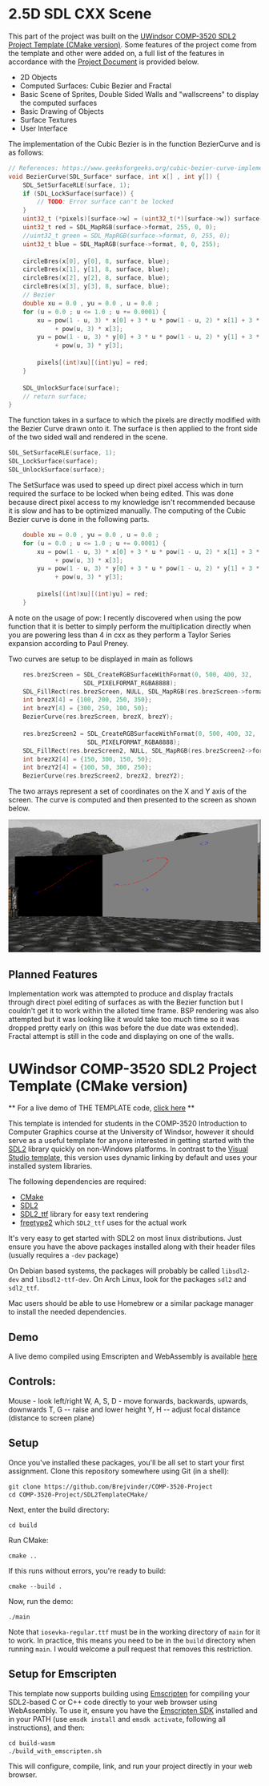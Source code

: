 2.5D SDL CXX Scene
===
This part of the project was built on the [UWindsor COMP-3520 SDL2 Project Template (CMake version)](https://github.com/InBetweenNames/SDL2TemplateCMake). Some features of the project come from the template and other were added on, a full list of the features in accordance with the [Project Document]() is provided below.
- 2D Objects
- Computed Surfaces: Cubic Bezier and Fractal
- Basic Scene of Sprites, Double Sided Walls and "wallscreens" to display the computed surfaces
- Basic Drawing of Objects 
- Surface Textures
- User Interface

The implementation of the Cubic Bezier is in the function BezierCurve and is as follows:
```cpp
// References: https://www.geeksforgeeks.org/cubic-bezier-curve-implementation-in-c/
void BezierCurve(SDL_Surface* surface, int x[] , int y[]) {
    SDL_SetSurfaceRLE(surface, 1);
    if (SDL_LockSurface(surface)) {
        // TODO: Error surface can't be locked
    }
    uint32_t (*pixels)[surface->w] = (uint32_t(*)[surface->w]) surface->pixels;
    uint32_t red = SDL_MapRGB(surface->format, 255, 0, 0);
    //uint32_t green = SDL_MapRGB(surface->format, 0, 255, 0);
    uint32_t blue = SDL_MapRGB(surface->format, 0, 0, 255);

    circleBres(x[0], y[0], 8, surface, blue);
    circleBres(x[1], y[1], 8, surface, blue);
    circleBres(x[2], y[2], 8, surface, blue);
    circleBres(x[3], y[3], 8, surface, blue);
    // Bezier
    double xu = 0.0 , yu = 0.0 , u = 0.0 ;
    for (u = 0.0 ; u <= 1.0 ; u += 0.0001) {
        xu = pow(1 - u, 3) * x[0] + 3 * u * pow(1 - u, 2) * x[1] + 3 * pow(u, 2) * (1 - u) * x[2]
             + pow(u, 3) * x[3];
        yu = pow(1 - u, 3) * y[0] + 3 * u * pow(1 - u, 2) * y[1] + 3 * pow(u, 2) * (1 - u) * y[2]
             + pow(u, 3) * y[3];

        pixels[(int)xu][(int)yu] = red;
    }

    SDL_UnlockSurface(surface);
    // return surface;
}
```
The function takes in a surface to which the pixels are directly modified with the Bezier Curve drawn onto it. The surface is then applied to the front side of the two sided wall and rendered in the scene.
```cpp
SDL_SetSurfaceRLE(surface, 1);
SDL_LockSurface(surface);
SDL_UnlockSurface(surface);
```
The SetSurface was used to speed up direct pixel access which in turn required the surface to be locked when being edited. This was done because direct pixel access to my knowledge isn't recommended because it is slow and has to be optimized manually. The computing of the Cubic Bezier curve is done in the following parts.
```cpp
    double xu = 0.0 , yu = 0.0 , u = 0.0 ;
    for (u = 0.0 ; u <= 1.0 ; u += 0.0001) {
        xu = pow(1 - u, 3) * x[0] + 3 * u * pow(1 - u, 2) * x[1] + 3 * pow(u, 2) * (1 - u) * x[2]
             + pow(u, 3) * x[3];
        yu = pow(1 - u, 3) * y[0] + 3 * u * pow(1 - u, 2) * y[1] + 3 * pow(u, 2) * (1 - u) * y[2]
             + pow(u, 3) * y[3];

        pixels[(int)xu][(int)yu] = red;
    }
```
A note on the usage of pow: I recently discovered when using the pow function that it is better to simply perform the multiplication directly when you are powering less than 4 in cxx as they perform a Taylor Series expansion according to Paul Preney.

Two curves are setup to be displayed in main as follows
```cpp
	res.brezScreen = SDL_CreateRGBSurfaceWithFormat(0, 500, 400, 32,
                     SDL_PIXELFORMAT_RGBA8888);
    SDL_FillRect(res.brezScreen, NULL, SDL_MapRGB(res.brezScreen->format, 0, 0, 0));
    int brezX[4] = {100, 200, 250, 350};
    int brezY[4] = {300, 250, 100, 50};
    BezierCurve(res.brezScreen, brezX, brezY);

    res.brezScreen2 = SDL_CreateRGBSurfaceWithFormat(0, 500, 400, 32,
                      SDL_PIXELFORMAT_RGBA8888);
    SDL_FillRect(res.brezScreen2, NULL, SDL_MapRGB(res.brezScreen2->format, 128, 128, 128));
    int brezX2[4] = {150, 300, 150, 50};
    int brezY2[4] = {100, 50, 300, 250};
    BezierCurve(res.brezScreen2, brezX2, brezY2);
```
The two arrays represent a set of coordinates on the X and Y axis of the screen. The curve is computed and then presented to the screen as shown below.

![](Bezier.png)

## Planned Features
Implementation work was attempted to produce and display fractals through direct pixel editing of surfaces as with the Bezier function but I couldn't get it to work within the alloted time frame. BSP rendering was also attempted but it was looking like it would take too much time so it was dropped pretty early on (this was before the due date was extended). Fractal attempt is still in the code and displaying on one of the walls.

UWindsor COMP-3520 SDL2 Project Template (CMake version)
===

** For a live demo of THE TEMPLATE code, [click here](https://inbetweennames.github.io/SDL2TemplateCMake/) **

This template is intended for students in the COMP-3520 Introduction to Computer Graphics course
at the University of Windsor, however it should serve as a useful template for anyone interested in
getting started with the [SDL2](http://libsdl.org/) library quickly on non-Windows platforms.
In contrast to the [Visual Studio template](https://github.com/InBetweenNames/SDL2Template), this version
uses dynamic linking by default and uses your installed system libraries.

The following dependencies are required:
* [CMake](https://cmake.org/)
* [SDL2](http://libsdl.org/) 
* [SDL2_ttf](https://www.libsdl.org/projects/SDL_ttf/) library for easy text rendering
* [freetype2](https://www.freetype.org/) which `SDL2_ttf` uses for the actual work

It's very easy to get started with SDL2 on most linux distributions.  Just ensure you have the above packages installed along with their header files (usually requires a `-dev` package)

On Debian based systems, the packages will probably be called `libsdl2-dev` and `libsdl2-ttf-dev`.
On Arch Linux, look for the packages `sdl2` and `sdl2_ttf`.

Mac users should be able to use Homebrew or a similar package manager to install the needed dependencies.

Demo
---

A live demo compiled using Emscripten and WebAssembly is available [here](https://inbetweennames.github.io/SDL2TemplateCMake/)

Controls:
---

Mouse - look left/right
W, A, S, D - move forwards, backwards, upwards, downwards
T, G -- raise and lower height
Y, H -- adjust focal distance (distance to screen plane)

Setup
---

Once you've installed these packages, you'll be all set to start your first assignment.
Clone this repository somewhere using Git (in a shell):

~~~
git clone https://github.com/Brejvinder/COMP-3520-Project
cd COMP-3520-Project/SDL2TemplateCMake/
~~~

Next, enter the build directory:

~~~
cd build
~~~

Run CMake:

~~~
cmake ..
~~~

If this runs without errors, you're ready to build:

~~~
cmake --build .
~~~

Now, run the demo:

~~~
./main
~~~

Note that `iosevka-regular.ttf` must be in the working directory of `main` for it to work.
In practice, this means you need to be in the `build` directory when running `main`.
I would welcome a pull request that removes this restriction.

Setup for Emscripten
---

This template now supports building using [Emscripten](https://kripken.github.io/emscripten-site/) for compiling your SDL2-based
C or C++ code directly to your web browser using WebAssembly.  To use it, ensure you have the [Emscripten SDK](https://github.com/emscripten-core/emsdk)
installed and in your PATH (use `emsdk install` and `emsdk activate`, following all instructions), and then:

~~~
cd build-wasm
./build_with_emscripten.sh
~~~

This will configure, compile, link, and run your project directly in your web browser.
